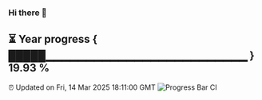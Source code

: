 ### Hi there 👋
⏳ Year progress { █████▁▁▁▁▁▁▁▁▁▁▁▁▁▁▁▁▁▁▁▁▁▁▁▁▁ } 19.93 %
---
⏰ Updated on Fri, 14 Mar 2025 18:11:00 GMT
![Progress Bar CI](https://github.com/Moyi321/Moyi321/workflows/Progress%20Bar%20CI/badge.svg)

